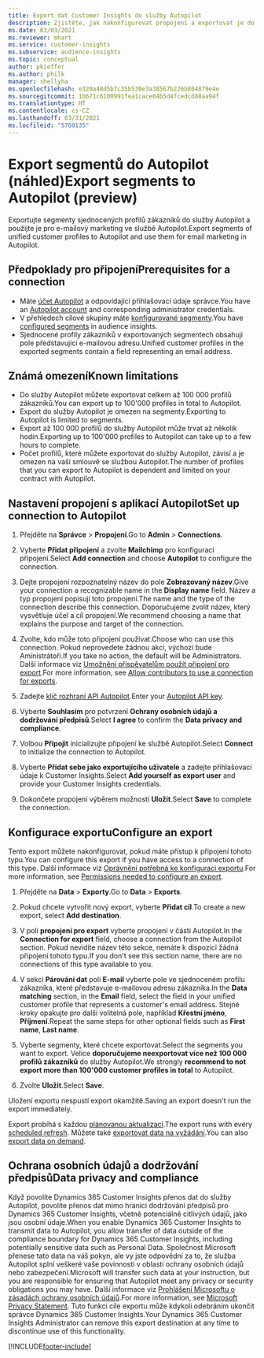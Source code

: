 ```yaml
---
title: Export dat Customer Insights do služby Autopilot
description: Zjistěte, jak nakonfigurovat propojení a exportovat je do Autopilot.
ms.date: 03/03/2021
ms.reviewer: mhart
ms.service: customer-insights
ms.subservice: audience-insights
ms.topic: conceptual
author: pkieffer
ms.author: philk
manager: shellyha
ms.openlocfilehash: e320a48d5b7c35b530e3a38567b226b804879e4e
ms.sourcegitcommit: 1b671c6100991fea1cace04b5d4fcedcd88aa94f
ms.translationtype: HT
ms.contentlocale: cs-CZ
ms.lasthandoff: 03/31/2021
ms.locfileid: "5760135"
---
```

# <a name="export-segments-to-autopilot-preview"></a><span data-ttu-id="65e38-103">Export segmentů do Autopilot (náhled)</span><span class="sxs-lookup"><span data-stu-id="65e38-103">Export segments to Autopilot (preview)</span></span>

<span data-ttu-id="65e38-104">Exportujte segmenty sjednocených profilů zákazníků do služby Autopilot a použijte je pro e-mailový marketing ve službě Autopilot.</span><span class="sxs-lookup"><span data-stu-id="65e38-104">Export segments of unified customer profiles to Autopilot and use them for email marketing in Autopilot.</span></span> 

## <a name="prerequisites-for-a-connection"></a><span data-ttu-id="65e38-105">Předpoklady pro připojení</span><span class="sxs-lookup"><span data-stu-id="65e38-105">Prerequisites for a connection</span></span>

-   <span data-ttu-id="65e38-106">Máte [účet Autopilot](https://www.autopilothq.com/) a odpovídající přihlašovací údaje správce.</span><span class="sxs-lookup"><span data-stu-id="65e38-106">You have an [Autopilot account](https://www.autopilothq.com/) and corresponding administrator credentials.</span></span>
-   <span data-ttu-id="65e38-107">V přehledech cílové skupiny máte [konfigurované segmenty](segments.md).</span><span class="sxs-lookup"><span data-stu-id="65e38-107">You have [configured segments](segments.md) in audience insights.</span></span>
-   <span data-ttu-id="65e38-108">Sjednocené profily zákazníků v exportovaných segmentech obsahují pole představující e-mailovou adresu.</span><span class="sxs-lookup"><span data-stu-id="65e38-108">Unified customer profiles in the exported segments contain a field representing an email address.</span></span>

## <a name="known-limitations"></a><span data-ttu-id="65e38-109">Známá omezení</span><span class="sxs-lookup"><span data-stu-id="65e38-109">Known limitations</span></span>

- <span data-ttu-id="65e38-110">Do služby Autopilot můžete exportovat celkem až 100 000 profilů zákazníků.</span><span class="sxs-lookup"><span data-stu-id="65e38-110">You can export up to 100'000 profiles in total to Autopilot.</span></span>
- <span data-ttu-id="65e38-111">Export do služby Autopilot je omezen na segmenty.</span><span class="sxs-lookup"><span data-stu-id="65e38-111">Exporting to Autopilot is limited to segments.</span></span>
- <span data-ttu-id="65e38-112">Export až 100 000 profilů do služby Autopilot může trvat až několik hodin.</span><span class="sxs-lookup"><span data-stu-id="65e38-112">Exporting up to 100'000 profiles to Autopilot can take up to a few hours to complete.</span></span> 
- <span data-ttu-id="65e38-113">Počet profilů, které můžete exportovat do služby Autopilot, závisí a je omezen na vaší smlouvě se službou Autopilot.</span><span class="sxs-lookup"><span data-stu-id="65e38-113">The number of profiles that you can export to Autopilot is dependent and limited on your contract with Autopilot.</span></span>

## <a name="set-up-connection-to-autopilot"></a><span data-ttu-id="65e38-114">Nastavení propojení s aplikací Autopilot</span><span class="sxs-lookup"><span data-stu-id="65e38-114">Set up connection to Autopilot</span></span>

1. <span data-ttu-id="65e38-115">Přejděte na **Správce** > **Propojení**.</span><span class="sxs-lookup"><span data-stu-id="65e38-115">Go to **Admin** > **Connections**.</span></span>

1. <span data-ttu-id="65e38-116">Vyberte **Přidat připojení** a zvolte **Mailchimp** pro konfiguraci připojení.</span><span class="sxs-lookup"><span data-stu-id="65e38-116">Select **Add connection** and choose **Autopilot** to configure the connection.</span></span>

1. <span data-ttu-id="65e38-117">Dejte propojení rozpoznatelný název do pole **Zobrazovaný název**.</span><span class="sxs-lookup"><span data-stu-id="65e38-117">Give your connection a recognizable name in the **Display name** field.</span></span> <span data-ttu-id="65e38-118">Název a typ propojení popisují toto propojení.</span><span class="sxs-lookup"><span data-stu-id="65e38-118">The name and the type of the connection describe this connection.</span></span> <span data-ttu-id="65e38-119">Doporučujeme zvolit název, který vysvětluje účel a cíl propojení.</span><span class="sxs-lookup"><span data-stu-id="65e38-119">We recommend choosing a name that explains the purpose and target of the connection.</span></span>

1. <span data-ttu-id="65e38-120">Zvolte, kdo může toto připojení používat.</span><span class="sxs-lookup"><span data-stu-id="65e38-120">Choose who can use this connection.</span></span> <span data-ttu-id="65e38-121">Pokud neprovedete žádnou akci, výchozí bude Aministrátoři.</span><span class="sxs-lookup"><span data-stu-id="65e38-121">If you take no action, the default will be Administrators.</span></span> <span data-ttu-id="65e38-122">Další informace viz [Umožnění přispěvatelům použít připojení pro export](connections.md#allow-contributors-to-use-a-connection-for-exports).</span><span class="sxs-lookup"><span data-stu-id="65e38-122">For more information, see [Allow contributors to use a connection for exports](connections.md#allow-contributors-to-use-a-connection-for-exports).</span></span>

3. <span data-ttu-id="65e38-123">Zadejte [klíč rozhraní API Autopilot](https://autopilot.docs.apiary.io/#).</span><span class="sxs-lookup"><span data-stu-id="65e38-123">Enter your [Autopilot API key](https://autopilot.docs.apiary.io/#).</span></span>

1. <span data-ttu-id="65e38-124">Vyberte **Souhlasím** pro potvrzení **Ochrany osobních údajů a dodržování předpisů**.</span><span class="sxs-lookup"><span data-stu-id="65e38-124">Select **I agree** to confirm the **Data privacy and compliance**.</span></span>

1. <span data-ttu-id="65e38-125">Volbou **Připojit** inicializujte připojení ke službě Autopilot.</span><span class="sxs-lookup"><span data-stu-id="65e38-125">Select **Connect** to initialize the connection to Autopilot.</span></span>

1. <span data-ttu-id="65e38-126">Vyberte **Přidat sebe jako exportujícího uživatele** a zadejte přihlašovací údaje k Customer Insights.</span><span class="sxs-lookup"><span data-stu-id="65e38-126">Select **Add yourself as export user** and provide your Customer Insights credentials.</span></span>

1. <span data-ttu-id="65e38-127">Dokončete propojení výběrem možnosti **Uložit**.</span><span class="sxs-lookup"><span data-stu-id="65e38-127">Select **Save** to complete the connection.</span></span>

## <a name="configure-an-export"></a><span data-ttu-id="65e38-128">Konfigurace exportu</span><span class="sxs-lookup"><span data-stu-id="65e38-128">Configure an export</span></span>

<span data-ttu-id="65e38-129">Tento export můžete nakonfigurovat, pokud máte přístup k připojení tohoto typu.</span><span class="sxs-lookup"><span data-stu-id="65e38-129">You can configure this export if you have access to a connection of this type.</span></span> <span data-ttu-id="65e38-130">Další informace viz [Oprávnění potřebná ke konfiguraci exportu](export-destinations.md#set-up-a-new-export).</span><span class="sxs-lookup"><span data-stu-id="65e38-130">For more information, see [Permissions needed to configure an export](export-destinations.md#set-up-a-new-export).</span></span>

1. <span data-ttu-id="65e38-131">Přejděte na **Data** > **Exporty**.</span><span class="sxs-lookup"><span data-stu-id="65e38-131">Go to **Data** > **Exports**.</span></span>

1. <span data-ttu-id="65e38-132">Pokud chcete vytvořit nový export, vyberte **Přidat cíl**.</span><span class="sxs-lookup"><span data-stu-id="65e38-132">To create a new export, select **Add destination**.</span></span>

1. <span data-ttu-id="65e38-133">V poli **propojení pro export** vyberte propojení v části Autopilot.</span><span class="sxs-lookup"><span data-stu-id="65e38-133">In the **Connection for export** field, choose a connection from the Autopilot section.</span></span> <span data-ttu-id="65e38-134">Pokud nevidíte název této sekce, nemáte k dispozici žádná připojení tohoto typu.</span><span class="sxs-lookup"><span data-stu-id="65e38-134">If you don't see this section name, there are no connections of this type available to you.</span></span>

3. <span data-ttu-id="65e38-135">V sekci **Párování dat** poli **E-mail** vyberte pole ve sjednoceném profilu zákazníka, které představuje e-mailovou adresu zákazníka.</span><span class="sxs-lookup"><span data-stu-id="65e38-135">In the **Data matching** section, in the **Email** field, select the field in your unified customer profile that represents a customer's email address.</span></span> <span data-ttu-id="65e38-136">Stejné kroky opakujte pro další volitelná pole, například **Křestní jméno**, **Příjmení**.</span><span class="sxs-lookup"><span data-stu-id="65e38-136">Repeat the same steps for other optional fields such as **First name**, **Last name**.</span></span>

1. <span data-ttu-id="65e38-137">Vyberte segmenty, které chcete exportovat.</span><span class="sxs-lookup"><span data-stu-id="65e38-137">Select the segments you want to export.</span></span> <span data-ttu-id="65e38-138">Velice **doporučujeme neexportovat více než 100 000 profilů zákazníků** do služby Autopilot.</span><span class="sxs-lookup"><span data-stu-id="65e38-138">We strongly **recommend to not export more than 100'000 customer profiles in total** to Autopilot.</span></span> 

1. <span data-ttu-id="65e38-139">Zvolte **Uložit**.</span><span class="sxs-lookup"><span data-stu-id="65e38-139">Select **Save**.</span></span>

<span data-ttu-id="65e38-140">Uložení exportu nespustí export okamžitě.</span><span class="sxs-lookup"><span data-stu-id="65e38-140">Saving an export doesn't run the export immediately.</span></span>

<span data-ttu-id="65e38-141">Export probíhá s každou [plánovanou aktualizací](system.md#schedule-tab).</span><span class="sxs-lookup"><span data-stu-id="65e38-141">The export runs with every [scheduled refresh](system.md#schedule-tab).</span></span> <span data-ttu-id="65e38-142">Můžete také [exportovat data na vyžádání](export-destinations.md#run-exports-on-demand).</span><span class="sxs-lookup"><span data-stu-id="65e38-142">You can also [export data on demand](export-destinations.md#run-exports-on-demand).</span></span> 

## <a name="data-privacy-and-compliance"></a><span data-ttu-id="65e38-143">Ochrana osobních údajů a dodržování předpisů</span><span class="sxs-lookup"><span data-stu-id="65e38-143">Data privacy and compliance</span></span>

<span data-ttu-id="65e38-144">Když povolíte Dynamics 365 Customer Insights přenos dat do služby Autopilot, povolíte přenos dat mimo hranici dodržování předpisů pro Dynamics 365 Customer Insights, včetně potenciálně citlivých údajů, jako jsou osobní údaje.</span><span class="sxs-lookup"><span data-stu-id="65e38-144">When you enable Dynamics 365 Customer Insights to transmit data to Autopilot, you allow transfer of data outside of the compliance boundary for Dynamics 365 Customer Insights, including potentially sensitive data such as Personal Data.</span></span> <span data-ttu-id="65e38-145">Společnost Microsoft přenese tato data na váš pokyn, ale vy jste odpovědní za to, že služba Autopilot splní veškeré vaše povinnosti v oblasti ochrany osobních údajů nebo zabezpečení.</span><span class="sxs-lookup"><span data-stu-id="65e38-145">Microsoft will transfer such data at your instruction, but you are responsible for ensuring that Autopilot meet any privacy or security obligations you may have.</span></span> <span data-ttu-id="65e38-146">Další informace viz [Prohlášení Microsoftu o zásadách ochrany osobních údajů](https://go.microsoft.com/fwlink/?linkid=396732).</span><span class="sxs-lookup"><span data-stu-id="65e38-146">For more information, see [Microsoft Privacy Statement](https://go.microsoft.com/fwlink/?linkid=396732).</span></span>
<span data-ttu-id="65e38-147">Tuto funkci cíle exportu může kdykoli odebráním ukončit správce Dynamics 365 Customer Insights.</span><span class="sxs-lookup"><span data-stu-id="65e38-147">Your Dynamics 365 Customer Insights Administrator can remove this export destination at any time to discontinue use of this functionality.</span></span>


[!INCLUDE[footer-include](../includes/footer-banner.md)]
